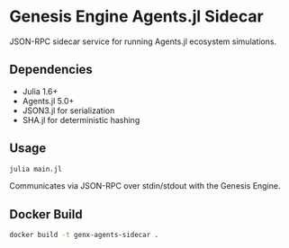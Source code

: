 # Genesis Engine Agents.jl Sidecar

JSON-RPC sidecar service for running Agents.jl ecosystem simulations.

## Dependencies

- Julia 1.6+
- Agents.jl 5.0+
- JSON3.jl for serialization
- SHA.jl for deterministic hashing

## Usage

```bash
julia main.jl
```

Communicates via JSON-RPC over stdin/stdout with the Genesis Engine.

## Docker Build

```bash
docker build -t genx-agents-sidecar .
```